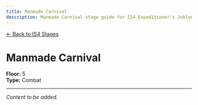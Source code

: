 ```yaml
---
title: Manmade Carnival
description: Manmade Carnival stage guide for IS4 Expeditioner's Joklumarkar
---
```


<div class="back-button-container">
  <a href="/is4-expeditioners/stages/" class="back-button">
    <span class="back-arrow">←</span>
    <span class="back-text">Back to IS4 Stages</span>
  </a>
</div>

# Manmade Carnival

**Floor:** 5  
**Type:** Combat  

---

*Content to be added.*
